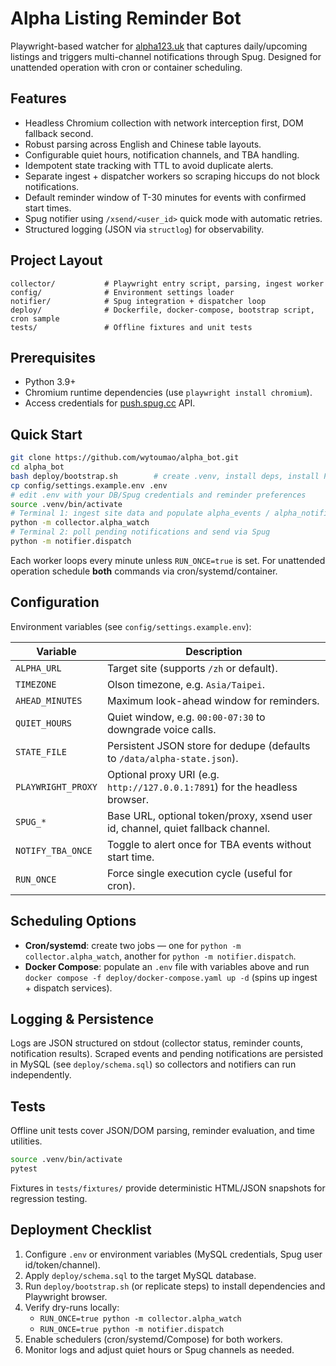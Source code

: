 # Alpha Listing Reminder Bot

Playwright-based watcher for [alpha123.uk](https://alpha123.uk) that captures daily/upcoming listings and triggers multi-channel notifications through Spug. Designed for unattended operation with cron or container scheduling.

## Features
- Headless Chromium collection with network interception first, DOM fallback second.
- Robust parsing across English and Chinese table layouts.
- Configurable quiet hours, notification channels, and TBA handling.
- Idempotent state tracking with TTL to avoid duplicate alerts.
- Separate ingest + dispatcher workers so scraping hiccups do not block notifications.
- Default reminder window of T-30 minutes for events with confirmed start times.
- Spug notifier using `/xsend/<user_id>` quick mode with automatic retries.
- Structured logging (JSON via `structlog`) for observability.

## Project Layout
```
collector/           # Playwright entry script, parsing, ingest worker
config/              # Environment settings loader
notifier/            # Spug integration + dispatcher loop
deploy/              # Dockerfile, docker-compose, bootstrap script, cron sample
tests/               # Offline fixtures and unit tests
```

## Prerequisites
- Python 3.9+
- Chromium runtime dependencies (use `playwright install chromium`).
- Access credentials for [push.spug.cc](https://push.spug.cc/) API.

## Quick Start
```bash
git clone https://github.com/wytoumao/alpha_bot.git
cd alpha_bot
bash deploy/bootstrap.sh        # create .venv, install deps, install Playwright browser
cp config/settings.example.env .env
# edit .env with your DB/Spug credentials and reminder preferences
source .venv/bin/activate
# Terminal 1: ingest site data and populate alpha_events / alpha_notifications
python -m collector.alpha_watch
# Terminal 2: poll pending notifications and send via Spug
python -m notifier.dispatch
```

Each worker loops every minute unless `RUN_ONCE=true` is set. For unattended operation schedule **both** commands via cron/systemd/container.

## Configuration
Environment variables (see `config/settings.example.env`):

| Variable | Description |
| --- | --- |
| `ALPHA_URL` | Target site (supports `/zh` or default). |
| `TIMEZONE` | Olson timezone, e.g. `Asia/Taipei`. |
| `AHEAD_MINUTES` | Maximum look-ahead window for reminders. |
| `QUIET_HOURS` | Quiet window, e.g. `00:00-07:30` to downgrade voice calls. |
| `STATE_FILE` | Persistent JSON store for dedupe (defaults to `/data/alpha-state.json`). |
| `PLAYWRIGHT_PROXY` | Optional proxy URI (e.g. `http://127.0.0.1:7891`) for the headless browser. |
| `SPUG_*` | Base URL, optional token/proxy, xsend user id, channel, quiet fallback channel. |
| `NOTIFY_TBA_ONCE` | Toggle to alert once for TBA events without start time. |
| `RUN_ONCE` | Force single execution cycle (useful for cron). |

## Scheduling Options
- **Cron/systemd**: create two jobs — one for `python -m collector.alpha_watch`, another for `python -m notifier.dispatch`.
- **Docker Compose**: populate an `.env` file with variables above and run `docker compose -f deploy/docker-compose.yaml up -d` (spins up ingest + dispatch services).

## Logging & Persistence
Logs are JSON structured on stdout (collector status, reminder counts, notification results). Scraped events and pending notifications are persisted in MySQL (see `deploy/schema.sql`) so collectors and notifiers can run independently.

## Tests
Offline unit tests cover JSON/DOM parsing, reminder evaluation, and time utilities.
```bash
source .venv/bin/activate
pytest
```

Fixtures in `tests/fixtures/` provide deterministic HTML/JSON snapshots for regression testing.

## Deployment Checklist
1. Configure `.env` or environment variables (MySQL credentials, Spug user id/token/channel).
2. Apply `deploy/schema.sql` to the target MySQL database.
3. Run `deploy/bootstrap.sh` (or replicate steps) to install dependencies and Playwright browser.
4. Verify dry-runs locally:
   - `RUN_ONCE=true python -m collector.alpha_watch`
   - `RUN_ONCE=true python -m notifier.dispatch`
5. Enable schedulers (cron/systemd/Compose) for both workers.
6. Monitor logs and adjust quiet hours or Spug channels as needed.
